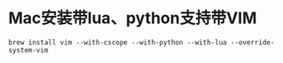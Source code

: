 # Mac安装带lua、python支持带VIM

```
brew install vim --with-cscope --with-python --with-lua --override-system-vim
```
